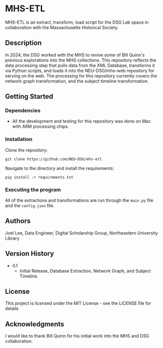 # MHS-ETL

MHS-ETL is an extract, transform, load script for the DSG Lab space in collaboration with the Massachusetts Historical Society.

## Description

In 2024, the DSG worked with the MHS to revive some of Bill Quinn's previous explorations into the MHS collections. This repository reflects the data processing step that pulls data from the XML Database, transforms it via Python scripts, and loads it into the NEU-DSG/mhs-web repository for serving on the web. The processing for this repository currently covers the network graph transformation, and the subject timeline transformation.

## Getting Started

### Dependencies

* All the development and testing for this repository was done on Mac with ARM processing chips.

### Installation

Clone the repository:

```
git clone https://github.com/NEU-DSG/mhs-etl
```

Navigate to the directory and install the requirements:

```
pip install -r requirements.txt
```

### Executing the program

All of the extractions and transformations are run through the `main.py` file and the `config.json` file.

## Authors

Joel Lee, Data Engineer, Digital Scholarship Group, Northeastern University Library

## Version History

* 0.1
    * Initial Release, Database Extraction, Network Graph, and Subject Timeline.

## License

This project is licensed under the MIT License - see the LICENSE file for details

## Acknowledgments

I would like to thank Bill Quinn for his initial work into the MHS and DSG collaboration.